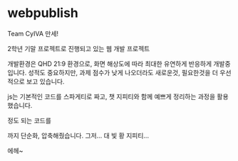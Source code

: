 # webpublish
Team CyIVA 만세!

2학년 기말 프로젝트로 진행되고 있는 웹 개발 프로젝트

개발환경은 QHD 21:9 환경으로, 화면 해상도에 따라 최대한 유연하게 반응하게 개발중입니다.
성적도 중요하지만, 과제 점수가 낮게 나오더라도 새로운것, 필요한것을 더 우선적으로 보고 있습니다.

js는 기본적인 코드를 스파게티로 짜고, 챗 지피티와 함께 예쁘게 정리하는 과정을 활용했습니다.

<script>
    document.addEventListener('DOMContentLoaded', function () { 
    var gearsHand1 = document.querySelector('.gears_hover.gears_hand1');
    var guideHand1 = document.querySelector('.guide.guidehand');
//구현 가능성 실험
    gearsHand1.addEventListener('mouseover', function () {
        if (guideHand1) {
            guideHand1.style.display = 'block';
        }
    });

    gearsHand1.addEventListener('mouseout', function () {
        if (guideHand1) {
            guideHand1.style.display = 'none';
        }
    });

   
    var gearsHand2 = document.querySelector('.gears_hover.gears_hand2');
    var guideHand2 = document.querySelector('.guide.guidehand');

    gearsHand2.addEventListener('mouseover', function () {
        if (guideHand2) {
            guideHand2.style.display = 'block';
        }
    });

    gearsHand2.addEventListener('mouseout', function () {
        if (guideHand2) {
            guideHand2.style.display = 'none';
        }
    });

//2개 동시 구현 가능성 실험
    var gearsArm1 = document.querySelector('.gears_hover.gears_arm1');
    var gearsArm2 = document.querySelector('.gears_hover.gears_arm2');
    var guideArm = document.querySelector('.guide.guidearm');

    gearsArm1.addEventListener('mouseover', function () {
        if (guideArm) {
            guideArm.style.display = 'block';
        }
    });

    gearsArm1.addEventListener('mouseout', function () {
        if (guideArm) {
            guideArm.style.display = 'none';
        }
    });

    gearsArm2.addEventListener('mouseover', function () {
        if (guideArm) {
            guideArm.style.display = 'block';
        }
    });

    gearsArm2.addEventListener('mouseout', function () {
        if (guideArm) {
            guideArm.style.display = 'none';
        }
    });

    var gearsleg1 = document.querySelector('.gears_hover.gears_leg1');
    var gearsleg2 = document.querySelector('.gears_hover.gears_leg2');
    var guideleg = document.querySelector('.guide.guideleg');

    gearsleg1.addEventListener('mouseover', function () {
        if (guideleg) {
            guideleg.style.display = 'block';
        }
    });

    gearsleg1.addEventListener('mouseout', function () {
        if (guideleg) {
            guideleg.style.display = 'none';
        }
    });

    gearsleg2.addEventListener('mouseover', function () {
        if (guideleg) {
            guideleg.style.display = 'block';
        }
    });

    gearsleg2.addEventListener('mouseout', function () {
        if (guideleg) {
            guideleg.style.display = 'none';
        }
    });

    var gearsShoes1 = document.querySelector('.gears_hover.gears_shoe1');
    var gearsShoes2 = document.querySelector('.gears_hover.gears_shoe2');
    var guideShoes = document.querySelector('.guide.guideshoes');

    gearsShoes1.addEventListener('mouseover', function () {
        if (guideShoes) {
            guideShoes.style.display = 'block';
        }
    });

    gearsShoes1.addEventListener('mouseout', function () {
        if (guideShoes) {
            guideShoes.style.display = 'none';
        }
    });

    gearsShoes2.addEventListener('mouseover', function () {
        if (guideShoes) {
            guideShoes.style.display = 'block';
        }
    });

    gearsShoes2.addEventListener('mouseout', function () {
        if (guideShoes) {
            guideShoes.style.display = 'none';
        }
    });

    var gearsShoulder1 = document.querySelector('.gears_hover.gears_shoulder1');
    var gearsShoulder2 = document.querySelector('.gears_hover.gears_shoulder2');
    var guideShoulders = document.querySelector('.guide.guideshoulder');

    gearsShoulder1.addEventListener('mouseover', function () {
        if (guideShoulders) {
            guideShoulders.style.display = 'block';
        }
    });

    gearsShoulder1.addEventListener('mouseout', function () {
        if (guideShoulders) {
            guideShoulders.style.display = 'none';
        }
    });

    gearsShoulder2.addEventListener('mouseover', function () {
        if (guideShoulders) {
            guideShoulders.style.display = 'block';
        }
    });

    gearsShoulder2.addEventListener('mouseout', function () {
        if (guideShoulders) {
            guideShoulders.style.display = 'none';
        }
    });

    var gearsTorso = document.querySelector('.gears_hover.gears_torso');
    var guideTorso = document.querySelector('.guide.guidetorso');

    gearsTorso.addEventListener('mouseover', function () {
        if (guideTorso) {
            guideTorso.style.display = 'block';
        }
    });

    gearsTorso.addEventListener('mouseout', function () {
        if (guideTorso) {
            guideTorso.style.display = 'none';
        }
    });

    var gearsHead = document.querySelector('.gears_hover.gears_head');
    var guideHead = document.querySelector('.guide.guidehead');

    gearsHead.addEventListener('mouseover', function () {
        if (guideHead) {
            guideHead.style.display = 'block';
        }
    });

    gearsHead.addEventListener('mouseout', function () {
        if (guideHead) {
            guideHead.style.display = 'none';
        }
    });

    var gearsTasset = document.querySelector('.gears_hover.gears_tasset');
    var guideTasset = document.querySelector('.guide.guidetasset');

    gearsTasset.addEventListener('mouseover', function () {
        if (guideTasset) {
            guideTasset.style.display = 'block';
        }
    });

    gearsTasset.addEventListener('mouseout', function () {
        if (guideTasset) {
            guideTasset.style.display = 'none';
        }
    });
});



</script>

정도 되는 코드를

<script>
    document.addEventListener('DOMContentLoaded', function () {
    // 이전에 hover된 객체를 저장하기 위한 변수
    var previousHoveredGuide = null;

    // 함수를 정의하여 재사용 가능하도록 함
    function handleHover(gearElement, guideElement) {
        gearElement.addEventListener('mouseover', function () {
            if (previousHoveredGuide) {
                // 이전에 hover된 객체가 있으면 display를 none으로 변경
                previousHoveredGuide.style.display = 'none';
            }

            if (guideElement) {
                guideElement.style.display = 'block';
                // 현재 hover된 객체를 저장
                previousHoveredGuide = guideElement;
            }
        });

        gearElement.addEventListener('mouseout', function () {
            // 아무 작업도 하지 않음
        });
    }

    // 재사용 가능한 함수를 호출하여 이벤트 핸들링
    handleHover(
        document.querySelector('.gears_hover.gears_hand1'),
        document.querySelector('.guide.guidehand')
    );

    handleHover(
        document.querySelector('.gears_hover.gears_hand2'),
        document.querySelector('.guide.guidehand')
    );

    handleHover(
        document.querySelector('.gears_hover.gears_arm1'),
        document.querySelector('.guide.guidearm')
    );

    handleHover(
        document.querySelector('.gears_hover.gears_arm2'),
        document.querySelector('.guide.guidearm')
    );

    handleHover(
        document.querySelector('.gears_hover.gears_shoulder2'),
        document.querySelector('.guide.guideshoulder')
    );
    handleHover(
        document.querySelector('.gears_hover.gears_shoulder1'),
        document.querySelector('.guide.guideshoulder')
    );

    handleHover(
        document.querySelector('.gears_hover.gears_leg2'),
        document.querySelector('.guide.guideleg')
    );
    handleHover(
        document.querySelector('.gears_hover.gears_leg1'),
        document.querySelector('.guide.guideleg')
    );

    handleHover(
        document.querySelector('.gears_hover.gears_shoe2'),
        document.querySelector('.guide.guideshoes')
    );
    handleHover(
        document.querySelector('.gears_hover.gears_shoe1'),
        document.querySelector('.guide.guideshoes')
    );
    handleHover(
        document.querySelector('.gears_hover.gears_head'),
        document.querySelector('.guide.guidehead')
    );
    handleHover(
        document.querySelector('.gears_hover.gears_tasset'),
        document.querySelector('.guide.guidetasset')
    );
    handleHover(
        document.querySelector('.gears_hover.gears_torso'),
        document.querySelector('.guide.guidetorso')
    );
});
</script>

까지 단순화, 압축해줬습니다. 그저... 대 빛 황 지피티...

에헤~

